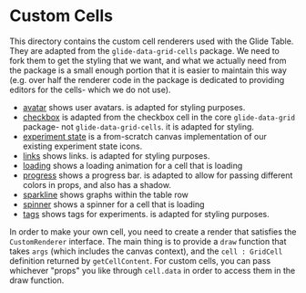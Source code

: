 # Custom Cells

This directory contains the custom cell renderers used with the Glide Table. They are adapted from the `glide-data-grid-cells` package. We need to fork them to get the styling that we want, and what we actually need from the package is a small enough portion that it is easier to maintain this way (e.g. over half the renderer code in the package is dedicated to providing editors for the cells- which we do not use).

- [avatar](./cells/userAvatarCell.tsx) shows user avatars. is adapted for styling purposes.
- [checkbox](./cells/checkboxCell.tsx) is adapted from the checkbox cell in the core `glide-data-grid` package- not `glide-data-grid-cells`. it is adapted for styling.
- [experiment state](./cells/experimentStateCell.tsx) is a from-scratch canvas implementation of our existing experiment state icons.
- [links](./cells/linkCell.tsx) shows links. is adapted for styling purposes.
- [loading](./cells/loadingCell.tsx) shows a loading animation for a cell that is loading
- [progress](./cells/progressCell.tsx) shows a progress bar. is adapted to allow for passing different colors in props, and also has a shadow.
- [sparkline](./cells/sparklineCell.tsx) shows graphs within the table row
- [spinner](./cells/spinnerCell.tsx) shows a spinner for a cell that is loading
- [tags](./cells/tagsCell.tsx) shows tags for experiments. is adapted for styling purposes.

In order to make your own cell, you need to create a render that satisfies the `CustomRenderer` interface. The main thing is to provide a `draw` function that takes `args` (which includes the canvas context), and the `cell : GridCell` definition returned by `getCellContent`. For custom cells, you can pass whichever "props" you like through `cell.data` in order to access them in the draw function.
